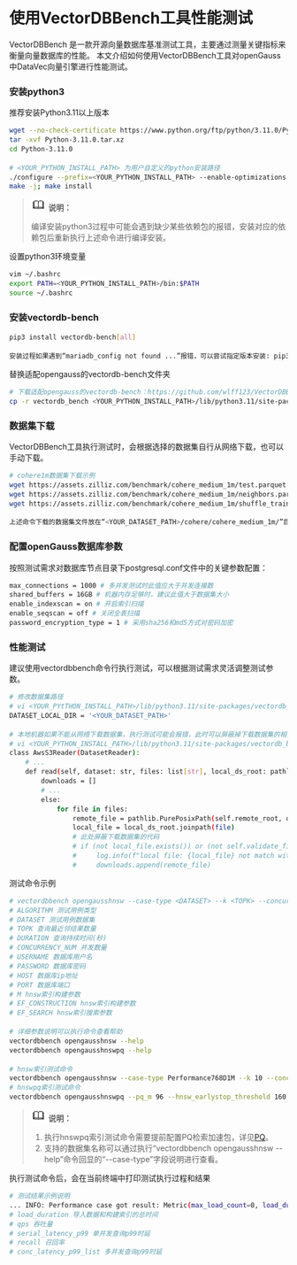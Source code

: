 # 使用VectorDBBench工具性能测试
VectorDBBench 是一款开源向量数据库基准测试工具，主要通过测量关键指标来衡量向量数据库的性能。
本文介绍如何使用VectorDBBench工具对openGauss中DataVec向量引擎进行性能测试。

### 安装python3
推荐安装Python3.11以上版本
```bash
wget --no-check-certificate https://www.python.org/ftp/python/3.11.0/Python-3.11.0.tar.xz
tar -xvf Python-3.11.0.tar.xz
cd Python-3.11.0

# <YOUR_PYTHON_INSTALL_PATH> 为用户自定义的python安装路径
./configure --prefix=<YOUR_PYTHON_INSTALL_PATH> --enable-optimizations
make -j; make install
```
>![](figures/icon-note.png) **说明：**
>
>编译安装python3过程中可能会遇到缺少某些依赖包的报错，安装对应的依赖包后重新执行上述命令进行编译安装。

设置python3环境变量
```bash
vim ~/.bashrc
export PATH=<YOUR_PYTHON_INSTALL_PATH>/bin:$PATH
source ~/.bashrc
```
### 安装vectordb-bench
```bash
pip3 install vectordb-bench[all]

安装过程如果遇到“mariadb_config not found ...”报错，可以尝试指定版本安装: pip3 install vectordb-bench[all]==0.0.22
```
替换适配opengauss的vectordb-bench文件夹
```bash
# 下载适配opengauss的vectordb-bench：https://github.com/wlff123/VectorDBBench.git
cp -r vectordb_bench <YOUR_PYTHON_INSTALL_PATH>/lib/python3.11/site-packages/
```
### 数据集下载
VectorDBBench工具执行测试时，会根据选择的数据集自行从网络下载，也可以手动下载。
```bash
# cohere1m数据集下载示例
wget https://assets.zilliz.com/benchmark/cohere_medium_1m/test.parquet --no-check-certificate
wget https://assets.zilliz.com/benchmark/cohere_medium_1m/neighbors.parquet --no-check-certificate
wget https://assets.zilliz.com/benchmark/cohere_medium_1m/shuffle_train.parquet --no-check-certificate

上述命令下载的数据集文件放在“<YOUR_DATASET_PATH>/cohere/cohere_medium_1m/”目录下。
```
### 配置openGauss数据库参数
按照测试需求对数据库节点目录下postgresql.conf文件中的关键参数配置：
```bash
max_connections = 1000 # 多并发测试时此值应大于并发连接数
shared_buffers = 16GB # 机器内存足够时，建议此值大于数据集大小
enable_indexscan = on # 开启索引扫描
enable_seqscan = off # 关闭全表扫描
password_encryption_type = 1 # 采用sha256和md5方式对密码加密
```
### 性能测试
建议使用vectordbbench命令行执行测试，可以根据测试需求灵活调整测试参数。
```bash
# 修改数据集路径
# vi <YOUR_PYtTHON_INSTALL_PATH>/lib/python3.11/site-packages/vectordb_bench/__init__.py
DATASET_LOCAL_DIR = '<YOUR_DATASET_PATH>'

# 本地机器如果不能从网络下载数据集，执行测试可能会报错，此时可以屏蔽掉下载数据集的相关代码
# vi <YOUR_PYTHON_INSTALL_PATH>/lib/python3.11/site-packages/vectordb_bench/backend/data_source.py
class AwsS3Reader(DatasetReader):
    # ...
    def read(self, dataset: str, files: list[str], local_ds_root: pathlib.Path):
        downloads = []
        # ...
        else:
            for file in files:
                remote_file = pathlib.PurePosixPath(self.remote_root, dataset, file)
                local_file = local_ds_root.joinpath(file)
                # 此处屏蔽下载数据集的代码
                # if (not local_file.exists()) or (not self.validate_file(remote_file, local_file)):
                #     log.info(f"local file: {local_file} not match with remote: {remote_file}; add to downloading list")
                #     downloads.append(remote_file)
```
测试命令示例
```bash
# vectordbbench opengausshnsw --case-type <DATASET> --k <TOPK> --concurrency-duration <DURATION> --num-concurrency <CONCURRENCY_NUM> --user-name <USERNAME> --password <PASSWORD> --host <HOST> --port <PORT> --db-name <DB_NAME> --m <M> --ef-construction <EF_CONSTRUCTION> --ef-search <EF_SEARCH>
# ALGORITHM 测试用例类型
# DATASET 测试用例数据集
# TOPK 查询最近邻结果数量
# DURATION 查询持续时间(秒)
# CONCURRENCY_NUM 并发数量
# USERNAME 数据库用户名
# PASSWORD 数据库密码
# HOST 数据库ip地址
# PORT 数据库端口
# M hnsw索引构建参数
# EF_CONSTRUCTION hnsw索引构建参数
# EF_SEARCH hnsw索引搜索参数

# 详细参数说明可以执行命令查看帮助
vectordbbench opengausshnsw --help
vectordbbench opengausshnswpq --help

# hnsw索引测试命令
vectordbbench opengausshnsw --case-type Performance768D1M --k 10 --concurrency-duration 60 --num-concurrency 1 --user-name gaussdb --password YourPassword --host 127.0.0.1 --port 5432 --db-name postgres -m 16 --ef-construction 200 --ef-search 200
# hnswpq索引测试命令
vectordbbench opengausshnswpq --pq_m 96 --hnsw_earlystop_threshold 160 --case-type Performance768D1M --k 10 --concurrency-duration 60 --num-concurrency 1 --user-name gaussdb --password YourPassword --host 127.0.0.1 --port 5432 --db-name postgres -m 16 --ef-construction 200 --ef-search 200
```
>![](figures/icon-note.png) **说明：**
>
>1. 执行hnswpq索引测试命令需要提前配置PQ检索加速包，详见[PQ](../DataVec/PQ.md)。
>2. 支持的数据集名称可以通过执行“vectordbbench opengausshnsw --help”命令回显的“--case-type”字段说明进行查看。

执行测试命令后，会在当前终端中打印测试执行过程和结果
```bash
# 测试结果示例说明
... INFO: Performance case got result: Metric(max_load_count=0, load_duration=xxx, qps=xxx, serial_latency_p99=xxx, recall=xxx, ndcg=xxx, conc_num_list=xxx, conc_qps_list=xxx, conc_latency_p99_list=xxx, conc_latency_avg_list=xxx)...
# load_duration 导入数据和构建索引的总时间
# qps 吞吐量
# serial_latency_p99 单并发查询p99时延
# recall 召回率
# conc_latency_p99_list 多并发查询p99时延
```
